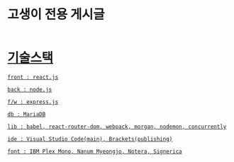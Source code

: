 <h1>고생이 전용 게시글</h1>
<pre><a href="https://blog.naver.com/choseyoung45/221552706274>###https://blog.naver.com/choseyoung45/221552706274</a></pre>

<h1>최초 git pull시 다음 패키지 설치 필수</h1>
<pre><code>yarn add morgan nodemon concurrently --dev
</code></pre>

<h1>secure.json</h1>
<pre><code>{
    "host" : "localhost",
    "port" : 3306,
    "user" : "root",
    "password" : "root",
    "database" : "test"
}</code></pre>

<h1>기술스택</h1>
<pre><code>front : react.js<br>
back : node.js<br>
f/w : express.js<br>
db : MariaDB<br>
lib : babel, react-router-dom, webpack, morgan, nodemon, concurrently<br>
ide : Visual Studio Code(main), Brackets(publishing)<br>
font : IBM Plex Mono, Nanum Myeongjo, Notera, Signerica<br>
</code></pre>
